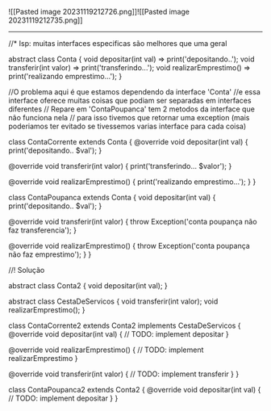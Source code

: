 
![[Pasted image 20231119212726.png]]![[Pasted image 20231119212735.png]]


-------------------------------------------------------------------------------------------------

//* Isp: muitas interfaces especificas são melhores que uma geral

abstract class Conta {
  void depositar(int val) => print('depositando..');
  void transferir(int valor) => print('transferindo...');
  void realizarEmprestimo() => print('realizando emprestimo...');
}

//O problema aqui é que estamos dependendo da interface 'Conta'
//e essa interface oferece muitas coisas que podiam ser separadas em interfaces diferentes
// Repare em 'ContaPoupanca' tem 2 metodos da interface que não funciona nela
// para isso tivemos que retornar uma exception (mais poderiamos ter evitado se tivessemos varias interface para cada coisa)

class ContaCorrente extends Conta {
  @override
  void depositar(int val) {
    print('depositando.. $val');
  }

  @override
  void transferir(int valor) {
    print('transferindo... $valor');
  }

  @override
  void realizarEmprestimo() {
    print('realizando emprestimo...');
  }
}

class ContaPoupanca extends Conta {
  void depositar(int val) {
    print('depositando.. $val');
  }

  @override
  void transferir(int valor) {
    throw Exception('conta poupança não faz transferencia');
  }

  @override
  void realizarEmprestimo() {
    throw Exception('conta poupança não faz emprestimo');
  }
}

//! Solução

abstract class Conta2 {
  void depositar(int val);
}

abstract class CestaDeServicos {
  void transferir(int valor);
  void realizarEmprestimo();
}

class ContaCorrente2 extends Conta2 implements CestaDeServicos {
  @override
  void depositar(int val) {
    // TODO: implement depositar
  }

  @override
  void realizarEmprestimo() {
    // TODO: implement realizarEmprestimo
  }

  @override
  void transferir(int valor) {
    // TODO: implement transferir
  }
}

class ContaPoupanca2 extends Conta2 {
  @override
  void depositar(int val) {
    // TODO: implement depositar
  }
}